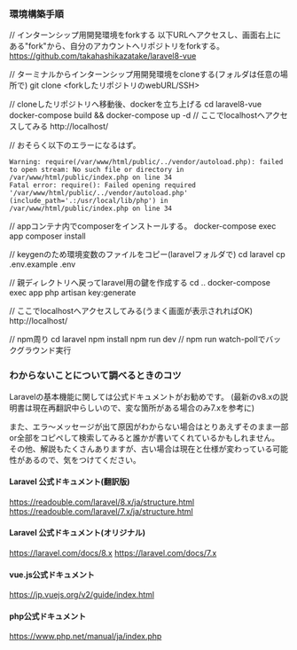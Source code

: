 ### 環境構築手順
// インターンシップ用開発環境をforkする
以下URLへアクセスし、画面右上にある"fork"から、自分のアカウントへリポジトリをforkする。
https://github.com/takahashikazatake/laravel8-vue

// ターミナルからインターンシップ用開発環境をcloneする(フォルダは任意の場所で)
git clone <forkしたリポジトリのwebURL/SSH>

// cloneしたリポジトリへ移動後、dockerを立ち上げる
cd laravel8-vue
docker-compose build && docker-compose up -d
// ここでlocalhostへアクセスしてみる
http://localhost/

// おそらく以下のエラーになるはず。
```
Warning: require(/var/www/html/public/../vendor/autoload.php): failed to open stream: No such file or directory in /var/www/html/public/index.php on line 34
Fatal error: require(): Failed opening required '/var/www/html/public/../vendor/autoload.php' (include_path='.:/usr/local/lib/php') in /var/www/html/public/index.php on line 34
```

// appコンテナ内でcomposerをインストールする。
docker-compose exec app composer install

// keygenのため環境変数のファイルをコピー(laravelフォルダで)
cd laravel
cp .env.example .env

// 親ディレクトリへ戻ってlaravel用の鍵を作成する
cd ..
docker-compose exec app php artisan key:generate

// ここでlocalhostへアクセスしてみる(うまく画面が表示されればOK)
http://localhost/

// npm周り
cd laravel
npm install
npm run dev // npm run watch-pollでバックグラウンド実行


### わからないことについて調べるときのコツ
Laravelの基本機能に関しては公式ドキュメントがお勧めです。
(最新のv8.xの説明書は現在再翻訳中らしいので、変な箇所がある場合のみ7.xを参考に)

また、エラ〜メッセージが出て原因がわからない場合はとりあえずそのまま一部or全部をコピペして検索してみると誰かが書いてくれているかもしれません。
その他、解説もたくさんありますが、古い場合は現在と仕様が変わっている可能性があるので、気をつけてください。

#### Laravel 公式ドキュメント(翻訳版)
https://readouble.com/laravel/8.x/ja/structure.html
https://readouble.com/laravel/7.x/ja/structure.html

#### Laravel 公式ドキュメント(オリジナル)
https://laravel.com/docs/8.x
https://laravel.com/docs/7.x

#### vue.js公式ドキュメント
https://jp.vuejs.org/v2/guide/index.html

#### php公式ドキュメント
https://www.php.net/manual/ja/index.php
